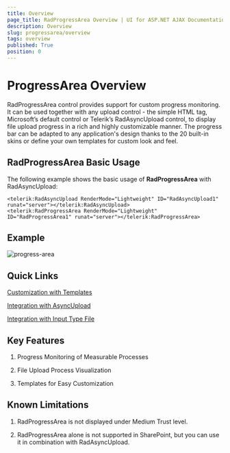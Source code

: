 ```yaml
---
title: Overview
page_title: RadProgressArea Overview | UI for ASP.NET AJAX Documentation
description: Overview
slug: progressarea/overview
tags: overview
published: True
position: 0
---
```


# ProgressArea Overview

RadProgressArea control provides support for custom progress monitoring. It can be used together with any upload control - the simple HTML tag, Microsoft’s default control or Telerik’s RadAsyncUpload control, to display file upload progress in a rich and highly customizable manner. The progress bar can be adapted to any application's design thanks to the 20 built-in skins or define your own templates for custom look and feel.

## RadProgressArea Basic Usage

The following example shows the basic usage of **RadProgressArea** with RadAsyncUpload:

````ASPNET
<telerik:RadAsyncUpload RenderMode="Lightweight" ID="RadAsyncUpload1" runat="server"></telerik:RadAsyncUpload>
<telerik:RadProgressArea RenderMode="Lightweight" ID="RadProgressArea1" runat="server"></telerik:RadProgressArea>			
````



## Example
![progress-area](images/progress_area.png)

## Quick Links

[Customization with Templates](https://demos.telerik.com/aspnet-ajax/progressarea/examples/progresstemplate/defaultcs.aspx)

[Integration with AsyncUpload](https://demos.telerik.com/aspnet-ajax/progressarea/examples/asyncuploadintegration/defaultcs.aspx)

[Integration with Input Type File](https://demos.telerik.com/aspnet-ajax/progressarea/examples/inputtypefileintegration/defaultcs.aspx)

## Key Features

1. Progress Monitoring of Measurable Processes

2. File Upload Process Visualization

3. Templates for Easy Customization

## Known Limitations

1. RadProgressArea is not displayed under Medium Trust level.

2. RadProgressArea alone is not supported in SharePoint, but you can use it in combination with RadAsyncUpload.

